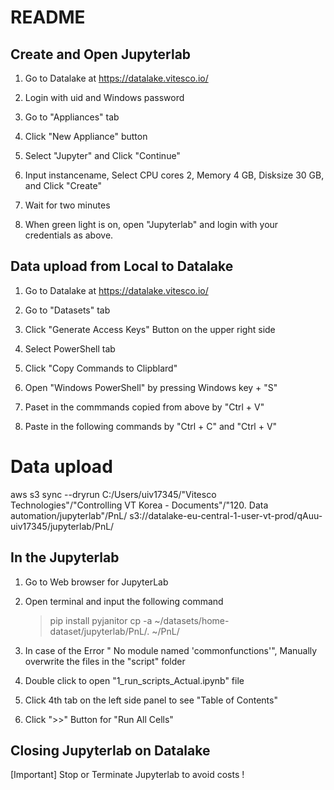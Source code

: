 # README

## Create and Open Jupyterlab

1. Go to Datalake at https://datalake.vitesco.io/

2. Login with uid and Windows password

3. Go to "Appliances" tab

4. Click "New Appliance" button

5. Select "Jupyter" and Click "Continue"

6. Input instancename, Select CPU cores 2, Memory 4 GB, Disksize 30 GB, and Click "Create"

7. Wait for two minutes

8. When green light is on, open "Jupyterlab" and login with your credentials as above.


## Data upload from Local to Datalake

1. Go to Datalake at https://datalake.vitesco.io/

2. Go to "Datasets" tab

3. Click "Generate Access Keys" Button on the upper right side

4. Select PowerShell tab

5. Click "Copy Commands to Clipblard"

6. Open "Windows PowerShell" by pressing Windows key + "S"

7. Paset in the commmands copied from above by "Ctrl + V"

8. Paste in the following commands by "Ctrl + C" and "Ctrl + V"

# Data upload
aws s3 sync --dryrun C:/Users/uiv17345/"Vitesco Technologies"/"Controlling VT Korea - Documents"/"120. Data automation/jupyterlab"/PnL/ s3://datalake-eu-central-1-user-vt-prod/qAuu-uiv17345/jupyterlab/PnL/


## In the Jupyterlab ###

1. Go to Web browser for JupyterLab

2. Open terminal and input the following command

    > pip install pyjanitor
    > cp -a ~/datasets/home-dataset/jupyterlab/PnL/. ~/PnL/

3. In case of the Error " No module named 'commonfunctions'", Manually overwrite the files in the "script" folder

4. Double click to open "1_run_scripts_Actual.ipynb" file

5. Click 4th tab on the left side panel to see "Table of Contents"

6. Click ">>" Button for "Run All Cells"


## Closing Jupyterlab on Datalake

[Important] Stop or Terminate Jupyterlab to avoid costs !